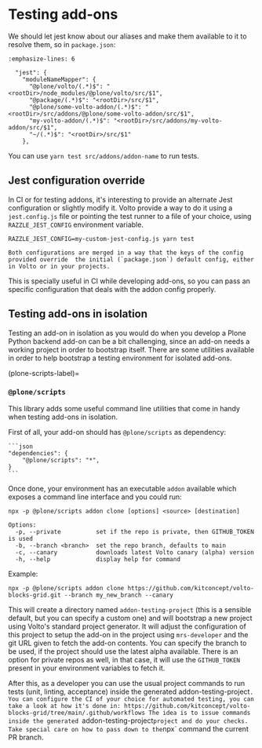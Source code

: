 # Testing add-ons

We should let jest know about our aliases and make them available to it to
resolve them, so in `package.json`:

```{code-block} json
:emphasize-lines: 6

  "jest": {
    "moduleNameMapper": {
      "@plone/volto/(.*)$": "<rootDir>/node_modules/@plone/volto/src/$1",
      "@package/(.*)$": "<rootDir>/src/$1",
      "@plone/some-volto-addon/(.*)$": "<rootDir>/src/addons/@plone/some-volto-addon/src/$1",
      "my-volto-addon/(.*)$": "<rootDir>/src/addons/my-volto-addon/src/$1",
      "~/(.*)$": "<rootDir>/src/$1"
    },
```

You can use `yarn test src/addons/addon-name` to run tests.

## Jest configuration override

In CI or for testing addons, it's interesting to provide an alternate Jest configuration
or slightly modify it. Volto provide a way to do it using a `jest.config.js` file or
pointing the test runner to a file of your choice, using `RAZZLE_JEST_CONFIG`
environment variable.

```shell
RAZZLE_JEST_CONFIG=my-custom-jest-config.js yarn test
```

```{note}
Both configurations are merged in a way that the keys of the config provided override  the initial (`package.json`) default config, either in Volto or in your projects.
```

This is specially useful in CI while developing add-ons, so you can pass an specific configuration that deals with the addon config properly.

## Testing add-ons in isolation

Testing an add-on in isolation as you would do when you develop a Plone Python backend add-on can be a bit challenging, since an add-on needs a working project in order to bootstrap itself.
There are some utilities available in order to help bootstrap a testing environment for isolated add-ons.

(plone-scripts-label)=

### `@plone/scripts`

This library adds some useful command line utilities that come in handy when testing add-ons in isolation.

First of all, your add-on should has `@plone/scripts` as dependency:

    ```json
    "dependencies": {
        "@plone/scripts": "*",
    }
    ```

Once done, your environment has an executable `addon` available which exposes a command line interface and you could run:

`npx -p @plone/scripts addon clone [options] <source> [destination]`

    Options:
      -p, --private          set if the repo is private, then GITHUB_TOKEN is used
      -b, --branch <branch>  set the repo branch, defaults to main
      -c, --canary           downloads latest Volto canary (alpha) version
      -h, --help             display help for command

Example:

`npx -p @plone/scripts addon clone https://github.com/kitconcept/volto-blocks-grid.git --branch my_new_branch --canary`

This will create a directory named `addon-testing-project` (this is a sensible default, but you can specify a custom one) and will bootstrap a new project using Volto's standard project generator.
It will adjust the configuration of this project to setup the add-on in the project using `mrs-developer` and the git URL given to fetch the add-on contents.
You can specify the branch to be used, if the project should use the latest alpha available.
There is an option for private repos as well, in that case, it will use the `GITHUB_TOKEN` present in your environment variables to fetch it.

After this, as a developer you can use the usual project commands to run tests (unit, linting, acceptance) inside the generated addon-testing-project`.
You can configure the CI of your choice for automated testing, you can take a look at how it's done in: https://github.com/kitconcept/volto-blocks-grid/tree/main/.github/workflows
The idea is to issue commands inside the generated `addon-testing-project` project and do your checks.
Take special care on how to pass down to the `npx` command the current PR branch.
